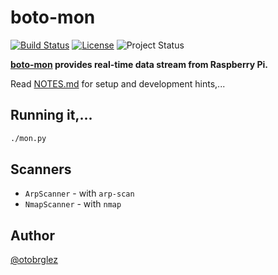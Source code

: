 # boto-mon

[![Build Status](https://travis-ci.org/otobrglez/boto-mon.svg?branch=master)](https://travis-ci.org/otobrglez/boto-mon)
[![License](http://img.shields.io/:license-Apache%202-red.svg)](http://www.apache.org/licenses/LICENSE-2.0.txt)
![Project Status](https://img.shields.io/badge/status-beta-yellow.svg)

**[boto-mon] provides real-time data stream from Raspberry Pi.**

Read [NOTES.md](NOTES.md) for setup and development hints,...

## Running it,...

```bash
./mon.py
```

## Scanners

- `ArpScanner` - with `arp-scan`
- `NmapScanner` - with `nmap`

## Author

[@otobrglez](https://github.com/otobrglez)

[boto-mon]: https://github.com/otobrglez/boto-mon
